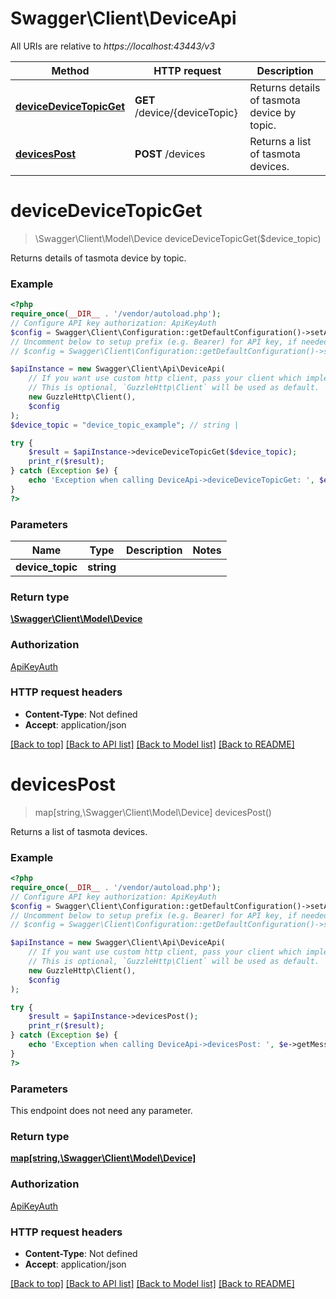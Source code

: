 # Swagger\Client\DeviceApi

All URIs are relative to *https://localhost:43443/v3*

Method | HTTP request | Description
------------- | ------------- | -------------
[**deviceDeviceTopicGet**](DeviceApi.md#devicedevicetopicget) | **GET** /device/{deviceTopic} | Returns details of tasmota device by topic.
[**devicesPost**](DeviceApi.md#devicespost) | **POST** /devices | Returns a list of tasmota devices.

# **deviceDeviceTopicGet**
> \Swagger\Client\Model\Device deviceDeviceTopicGet($device_topic)

Returns details of tasmota device by topic.

### Example
```php
<?php
require_once(__DIR__ . '/vendor/autoload.php');
// Configure API key authorization: ApiKeyAuth
$config = Swagger\Client\Configuration::getDefaultConfiguration()->setApiKey('X-API-KEY', 'YOUR_API_KEY');
// Uncomment below to setup prefix (e.g. Bearer) for API key, if needed
// $config = Swagger\Client\Configuration::getDefaultConfiguration()->setApiKeyPrefix('X-API-KEY', 'Bearer');

$apiInstance = new Swagger\Client\Api\DeviceApi(
    // If you want use custom http client, pass your client which implements `GuzzleHttp\ClientInterface`.
    // This is optional, `GuzzleHttp\Client` will be used as default.
    new GuzzleHttp\Client(),
    $config
);
$device_topic = "device_topic_example"; // string | 

try {
    $result = $apiInstance->deviceDeviceTopicGet($device_topic);
    print_r($result);
} catch (Exception $e) {
    echo 'Exception when calling DeviceApi->deviceDeviceTopicGet: ', $e->getMessage(), PHP_EOL;
}
?>
```

### Parameters

Name | Type | Description  | Notes
------------- | ------------- | ------------- | -------------
 **device_topic** | **string**|  |

### Return type

[**\Swagger\Client\Model\Device**](../Model/Device.md)

### Authorization

[ApiKeyAuth](../../README.md#ApiKeyAuth)

### HTTP request headers

 - **Content-Type**: Not defined
 - **Accept**: application/json

[[Back to top]](#) [[Back to API list]](../../README.md#documentation-for-api-endpoints) [[Back to Model list]](../../README.md#documentation-for-models) [[Back to README]](../../README.md)

# **devicesPost**
> map[string,\Swagger\Client\Model\Device] devicesPost()

Returns a list of tasmota devices.

### Example
```php
<?php
require_once(__DIR__ . '/vendor/autoload.php');
// Configure API key authorization: ApiKeyAuth
$config = Swagger\Client\Configuration::getDefaultConfiguration()->setApiKey('X-API-KEY', 'YOUR_API_KEY');
// Uncomment below to setup prefix (e.g. Bearer) for API key, if needed
// $config = Swagger\Client\Configuration::getDefaultConfiguration()->setApiKeyPrefix('X-API-KEY', 'Bearer');

$apiInstance = new Swagger\Client\Api\DeviceApi(
    // If you want use custom http client, pass your client which implements `GuzzleHttp\ClientInterface`.
    // This is optional, `GuzzleHttp\Client` will be used as default.
    new GuzzleHttp\Client(),
    $config
);

try {
    $result = $apiInstance->devicesPost();
    print_r($result);
} catch (Exception $e) {
    echo 'Exception when calling DeviceApi->devicesPost: ', $e->getMessage(), PHP_EOL;
}
?>
```

### Parameters
This endpoint does not need any parameter.

### Return type

[**map[string,\Swagger\Client\Model\Device]**](../Model/Device.md)

### Authorization

[ApiKeyAuth](../../README.md#ApiKeyAuth)

### HTTP request headers

 - **Content-Type**: Not defined
 - **Accept**: application/json

[[Back to top]](#) [[Back to API list]](../../README.md#documentation-for-api-endpoints) [[Back to Model list]](../../README.md#documentation-for-models) [[Back to README]](../../README.md)

